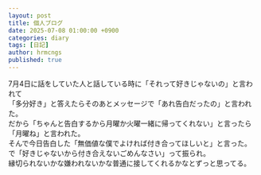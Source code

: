 ```yaml
---
layout: post
title: 個人ブログ
date: 2025-07-08 01:00:00 +0900
categories: diary
tags: [日記]
author: hrmcngs
published: true
---    
```


7月4日に話をしていた人と話している時に「それって好きじゃないの」と言われて  
「多分好き」と答えたらそのあとメッセージで「あれ告白だったの」と言われた。  
だから「ちゃんと告白するから月曜か火曜一緒に帰ってくれない」と言ったら「月曜ね」と言われた。  
そんで今日告白した「無価値な僕でよければ付き合ってほしいと」と言った。  
で「好きじゃないから付き合えないごめんなさい」って振られ。  
縁切られないかな嫌われないかな普通に接してくれるかなとずっと思ってる。　　
